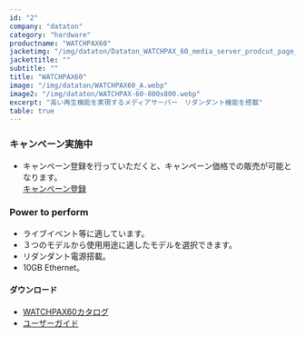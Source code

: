 ```yaml
---
id: "2"
company: "dataton"
category: "hardware"
productname: "WATCHPAX60"
jacketimg: "/img/dataton/Dataton_WATCHPAX_60_media_server_prodcut_page_1167x300.webp"
jackettitle: ""
subtitle: ""
title: "WATCHPAX60" 
image: "/img/dataton/WATCHPAX60_A.webp"
image2: "/img/dataton/WATCHPAX-60-800x800.webp"
excerpt: "高い再生機能を実現するメディアサーバー　リダンダント機能を搭載"
table: true
---
```

### キャンペーン実施中
* キャンペーン登録を行っていただくと、キャンペーン価格での販売が可能となります。  
[キャンペーン登録](https://www.dataton.com/watchpax60-promo-campaign#WPX60upgradepromo)
### Power to perform
* ライブイベント等に適しています。
* ３つのモデルから使用用途に適したモデルを選択できます。
* リダンダント電源搭載。
* 10GB Ethernet。

#### ダウンロード
* [WATCHPAX60カタログ ](https://cdn.dataton.com/Files-PDF-etc/product-sheets/3368_WATCHPAX_60_cutsheet.pdf)
* [ユーザーガイド](https://cdn.dataton.com/Files-PDF-etc/userguides/Dataton_WATCHPAX_60_Users_Guide.pdf)
